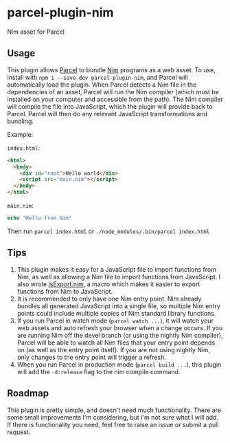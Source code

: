 # parcel-plugin-nim
Nim asset for Parcel

## Usage
This plugin allows [Parcel](https://parceljs.org/) to bundle [Nim](https://nim-lang.org/) programs as a web asset. To use, install with `npm i --save-dev parcel-plugin-nim`, and Parcel will automatically load the plugin. When Parcel detects a Nim file in the dependencies of an asset, Parcel will run the Nim compiler (which must be installed on your computer and accessible from the path). The Nim compiler will compile the file into JavaScript, which the plugin will provide back to Parcel. Parcel will then do any relevant JavaScript transformations and bundling.

Example:

`index.html`:
```html
<html>
  <body>
    <div id="root">Hello world</div>
    <script src="main.nim"></script>
  </body>
</html>
```

`main.nim`:
```nim
echo "Hello from Nim"
```

Then run `parcel index.html` or `./node_modules/.bin/parcel index.html`

## Tips
1. This plugin makes it easy for a JavaScript file to import functions from Nim, as well as allowing a Nim file to import functions from JavaScript. I also wrote [jsExport.nim](https://github.com/nepeckman/jsExport.nim), a macro which makes it easier to export functions from Nim to JavaScript.
2. It is recommended to only have one Nim entry point. Nim already bundles all generated JavaScript into a single file, so multiple Nim entry points could include multiple copies of Nim standard library functions.
3. If you run Parcel in watch mode (`parcel watch ...`), it will watch your web assets and auto refresh your browser when a change occurs. If you are running Nim off the devel branch (or using the nightly Nim compiler), Parcel will be able to watch all Nim files that your entry point depends on (as well as the entry point itself). If you are not using nightly Nim, only changes to the entry point will trigger a refresh.
4. When you run Parcel in production mode (`parcel build ...`), this plugin will add the `-d:release` flag to the nim compile command.

## Roadmap
This plugin is pretty simple, and doesn't need much functionality. There are some small improvements I'm considering, but I'm not sure what I will add. If there is functionality you need, feel free to raise an issue or submit a pull request.
